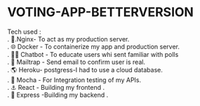 # VOTING-APP-BETTERVERSION
Tech used :
<br/>. 🧩.Nginx- To act as my production server.
<br/>. 🌐 Docker - To containerize my app and production server.
<br/>. 🙎‍♂️ Chatbot - To educate users whi sent familiar with polls
<br/>. 📨 Mailtrap - Send email to confirm user is real.
<br/>. 🌎 Heroku- postgress-I had to use a cloud database.
<br/>. 🧭 Mocha - For Integration testing of my APIs.
<br/>. ⚓ React - Building my frontend .
<br/>. 🧨 Express -Building my backend .
